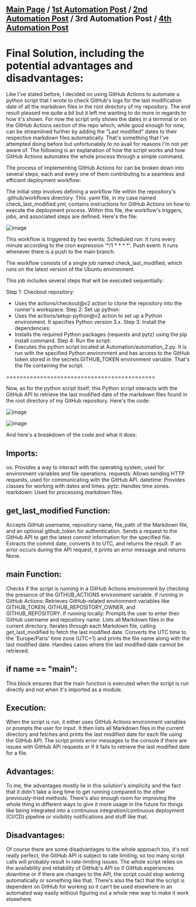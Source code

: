 ## [Main Page](README.md) / [1st Automation Post](AutomationNo1.md) / [2nd Automation Post](AutomationPostNo2.md) / 3rd Automation Post / [4th Automation Post](AutomationPostNo4.md) 

# Final Solution, including the potential advantages and disadvantages:

Like I've stated before, I decided on using GitHub Actions to automate a python script that I wrote to check GitHub's logs for the last modification date of all the markdown files in the root directory of my repository. The end result pleased me quite a bit but it left me wanting to do more in regards to how it's shown. For now the script only shows the dates in a terminal or on the GitHub Actions section of the repo which, while good enough for now, can be streamlined further by adding the "Last modified" dates to their respective markdown files automatically. That's something that I've attempted doing before but unfortunately to no avail for reasons I'm not yet aware of. The following is an explanation of how the script works and how GitHub Actions automates the whole process through a simple command.

The process of implementing GitHub Actions for can be broken down into several steps, each and every one of them contributing to a seamless and efficient deployment workflow:

The initial step involves defining a workflow file within the repository's .github/workflows directory. This .yaml file, in my case named check_last_modified.yml, contains instructions for GitHub Actions on how to execute the deployment process. Within this file, the workflow's triggers, jobs, and associated steps are defined. Here's the file:

![image](https://github.com/23W-GBAC/Youssef.Daoud/assets/63427786/ad39cf0a-ec4d-4abd-8f31-0cb8ca990354)



This workflow is triggered by two events:
Scheduled run: It runs every minute according to the cron expression '*/1 * * * *'.
Push event: It runs whenever there is a push to the main branch.

The workflow consists of a single job named check_last_modified, which runs on the latest version of the Ubuntu environment.

This job includes several steps that will be executed sequentially:

Step 1: Checkout repository:
- Uses the actions/checkout@v2 action to clone the repository into the runner's workspace.
Step 2: Set up python:
- Uses the actions/setup-python@v2 action to set up a Python environment. It specifies Python version 3.x.
Step 3: Install the dependencies:
- Installs the required Python packages (requests and pytz) using the pip install command.
Step 4: Run the script:
- Executes the python script located at Automation/automation_2.py. It is run with the specified Python environment and has access to the GitHub token stored in the secrets.GITHUB_TOKEN environment variable. That's the file containing the script.

============================================

Now, as for the python script itself; this Python script interacts with the GitHub API to retrieve the last modified date of the markdown files found in the root directory of my GitHub repository. Here's the code:

![image](https://github.com/23W-GBAC/Youssef.Daoud/assets/63427786/4bb5220c-c583-4d45-8054-f5c476a32dde)

![image](https://github.com/23W-GBAC/Youssef.Daoud/assets/63427786/08f8d181-718a-4d15-a301-81629d276aad)


And here's a breakdown of the code and what it does:

## Imports:

os: Provides a way to interact with the operating system, used for environment variables and file operations.
requests: Allows sending HTTP requests, used for communicating with the GitHub API.
datetime: Provides classes for working with dates and times.
pytz: Handles time zones.
markdown: Used for processing markdown files.

## get_last_modified Function:
Accepts GitHub username, repository name, file_path of the Markdown file, and an optional github_token for authentication.
Sends a request to the GitHub API to get the latest commit information for the specified file.
Extracts the commit date, converts it to UTC, and returns the result.
If an error occurs during the API request, it prints an error message and returns None.

## main Function:
Checks if the script is running in a GitHub Actions environment by checking the presence of the GITHUB_ACTIONS environment variable.
If running in GitHub Actions:
Retrieves GitHub-related environment variables like GITHUB_TOKEN, GITHUB_REPOSITORY_OWNER, and GITHUB_REPOSITORY.
If running locally:
Prompts the user to enter their GitHub username and repository name.
Lists all Markdown files in the current directory.
Iterates through each Markdown file, calling get_last_modified to fetch the last modified date.
Converts the UTC time to the 'Europe/Paris' time zone (UTC+1) and prints the file name along with the last modified date.
Handles cases where the last modified date cannot be retrieved.

## if __name__ == "__main__":
This block ensures that the main function is executed when the script is run directly and not when it's imported as a module.

## Execution:

When the script is run, it either uses GitHub Actions environment variables or prompts the user for input.
It then lists all Markdown files in the current directory and fetches and prints the last modified date for each file using the GitHub API. The script prints error messages to the console if there are issues with GitHub API requests or if it fails to retrieve the last modified date for a file.

## Advantages:
To me, the advantages mostly lie in this solution's simplicity and the fact that it didn't take a long time to get running compared to the other previously-tried methods. There's also enough room for improving the whole thing in different ways to give it more usage in the future for things like being integrated into a continuous integration/continuous deployment (CI/CD) pipeline or visibility notifications and stuff like that.

## Disadvantages:
Of course there are some disadvantages to the whole approach too, it's not really perfect; the GitHub API is subject to rate limiting, so too many script calls will probably result in rate-limiting issues. The whole script relies on the availability and reliability of GitHub's API so if GitHub experiences downtime or if there are changes to the API, the script could stop wokring automatically or something like that. There's also the fact that the script is dependent on GitHub for working so it can't be used elsewhere in an automated way easily without figuring out a whole new way to make it work elsewhere.
